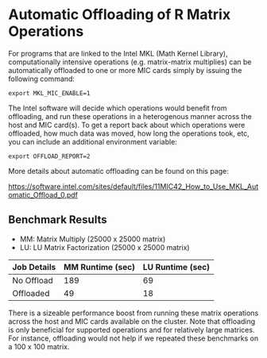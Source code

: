 # Automatic Offloading of R Matrix Operations

For programs that are linked to the Intel MKL (Math Kernel Library), computationally
intensive operations (e.g. matrix-matrix multiplies) can be automatically offloaded to
one or more MIC cards simply by issuing the following command:

```shell
export MKL_MIC_ENABLE=1
```

The Intel software will decide which operations would benefit from offloading, and
run these operations in a heterogenous manner across the host and MIC card(s). To 
get a report back about which operations were offloaded, how much data was moved, how
long the operations took, etc, you can include an additional environment variable:

```shell
export OFFLOAD_REPORT=2
```

More details about automatic offloading can be found on this page:

https://software.intel.com/sites/default/files/11MIC42_How_to_Use_MKL_Automatic_Offload_0.pdf

## Benchmark Results

* MM: Matrix Multiply (25000 x 25000 matrix)
* LU: LU Matrix Factorization (25000 x 25000 matrix)

Job Details  | MM Runtime (sec) | LU Runtime (sec)
------------- | ------------- | --------------
No Offload | 189 | 69 
Offloaded | 49 | 18

There is a sizeable performance boost from running
these matrix operations across the host and MIC cards
available on the cluster. Note that offloading is only beneficial
for supported operations and for relatively large matrices. For instance,
offloading would not help if we repeated these benchmarks on
a 100 x 100 matrix.
